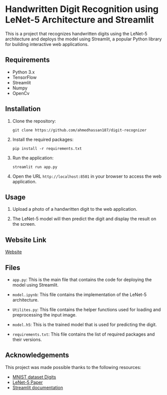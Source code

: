 # Handwritten Digit Recognition using LeNet-5 Architecture and Streamlit

This is a project that recognizes handwritten digits using the LeNet-5 architecture and deploys the model using Streamlit, a popular Python library for building interactive web applications.

## Requirements

- Python 3.x
- TensorFlow
- Streamlit
- Numpy
- OpenCv

## Installation

1. Clone the repository:

   ```
   git clone https://github.com/ahmedhassan187/digit-recognizer
   ```

2. Install the required packages:

   ```
   pip install -r requirements.txt
   ```

3. Run the application:

   ```
   streamlit run app.py
   ```

4. Open the URL `http://localhost:8501` in your browser to access the web application.

## Usage

1. Upload a photo of a handwritten digit to the web application.

2. The LeNet-5 model will then predict the digit and display the result on the screen.

## Website Link

[Website](https://ahmedhassan187-digit-recognizer-app-cfxypk.streamlit.app/)
## Files

- `app.py`: This is the main file that contains the code for deploying the model using Streamlit.

- `model.ipynb`: This file contains the implementation of the LeNet-5 architecture.

- `Utilites.py`: This file contains the helper functions used for loading and preprocessing the input image.

- `model.h5`: This is the trained model that is used for predicting the digit.

- `requirements.txt`: This file contains the list of required packages and their versions.

## Acknowledgements

This project was made possible thanks to the following resources:

- [MNIST dataset Digits](https://www.tensorflow.org/datasets/catalog/mnist)
- [LeNet-5 Paper](http://vision.stanford.edu/cs598_spring07/papers/Lecun98.pdf)
- [Streamlit documentation](https://docs.streamlit.io/)
